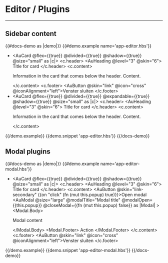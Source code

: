 # Editor / Plugins

---

## Sidebar content

{{#docs-demo as |demo|}}
  {{#demo.example name='app-editor.hbs'}}
    <AuApp>
      <MockupAppChrome />
      <div class="say-container">
        <div class="say-container__main">
          <div class="say-editor">
            <div class="say-editor__paper">
              <div class="say-editor__inner say-content">
              </div>
            </div>
          </div>
          <div class="say-container__aside">
            <div class="say-editor-hints">
              <ul class="say-editor-hints__list">
                <li class="say-editor-hints__list-item">
                  <AuCard @flex={{true}} @divided={{true}} @shadow={{true}} @size="small" as |c|>
                    <c.header>
                      <AuHeading @level="3" @skin="6">
                        Title for card
                      </AuHeading>
                    </c.header>
                    <c.content>
                      <p>Information in the card that comes below the header. Content.</p>
                    </c.content>
                    <c.footer>
                      <AuButtonGroup class="au-u-text-right">
                        <AuButton @skin="link" @icon="cross" @iconAlignment="left">Venster sluiten</AuButton>
                      </AuButtonGroup>
                    </c.footer>
                  </AuCard>
                </li>
                <li class="say-editor-hints__list-item">
                  <AuCard @flex={{true}} @divided={{true}} @expandable={{true}} @shadow={{true}} @size="small" as |c|>
                    <c.header>
                      <AuHeading @level="3" @skin="6">
                        Title for card
                      </AuHeading>
                    </c.header>
                    <c.content>
                      <p>Information in the card that comes below the header. Content.</p>
                    </c.content>
                  </AuCard>
                </li>
              </ul>
            </div>
          </div>
        </div>
      </div>
    </AuApp>
  {{/demo.example}}
  {{demo.snippet 'app-editor.hbs'}}
{{/docs-demo}}


## Modal plugins

{{#docs-demo as |demo|}}
  {{#demo.example name='app-editor-modal.hbs'}}
    <AuApp>
      <MockupAppChrome />
      <div class="say-container">
        <div class="say-container__main">
          <div class="say-editor">
            <div class="say-editor__paper">
              <div class="say-editor__inner say-content">
              </div>
            </div>
          </div>
          <div class="say-container__aside">
            <div class="say-editor-hints">
              <ul class="say-editor-hints__list">
                <li class="say-editor-hints__list-item">
                  <AuCard @flex={{true}} @divided={{true}} @shadow={{true}} @size="small" as |c|>
                    <c.header>
                      <AuHeading @level="3" @skin="6">
                        Title for card
                      </AuHeading>
                    </c.header>
                    <c.content>
                      <AuButton @skin="link-secondary" {{on "click" (fn (mut this.popup) true)}}>Open modal</AuButton>
                      <AuModal 
                      @size="large"
                      @modalTitle="Modal title" 
                      @modalOpen={{this.popup}} 
                      @closeModal={{fn (mut this.popup) false}} as |Modal| >
                        <Modal.Body>
                          <p>Modal content</p>
                        </Modal.Body>
                        <Modal.Footer>
                          <AuButton>Action</AuButton>
                        </Modal.Footer>
                      </AuModal>
                    </c.content>
                    <c.footer>
                      <AuButtonGroup class="au-u-text-right">
                        <AuButton @skin="link" @icon="cross" @iconAlignment="left">Venster sluiten</AuButton>
                      </AuButtonGroup>
                    </c.footer>
                  </AuCard>
                </li>
              </ul>
            </div>
          </div>
        </div>
      </div>
    </AuApp>
  {{/demo.example}}
  {{demo.snippet 'app-editor-modal.hbs'}}
{{/docs-demo}}
